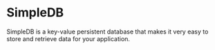 SimpleDB
========

SimpleDB is a key-value persistent database that makes it very easy to store and retrieve data for your application.
